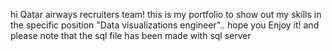 hi Qatar airways recruiters team!
this is my portfolio to show out my skills in the specific position "Data visualizations engineer"..
hope you Enjoy it! and please note that the sql file has been made with sql server
